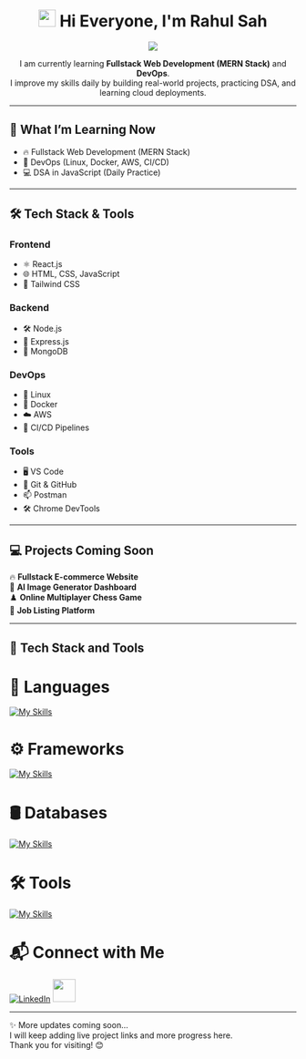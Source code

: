 <h1 align="center">
  <img src="https://raw.githubusercontent.com/rahulbanerjee26/githubProfileReadmeGenerator/main/gifs/wave.gif" width="30px"> Hi Everyone, I'm Rahul Sah
</h1>

<p align="center">
  <img src="https://readme-typing-svg.herokuapp.com?font=Fira+Code&weight=500&size=25&pause=1000&color=F7971E&center=true&vCenter=true&width=435&lines=Namaste+🙏;Hi+I'm+Rahul+Sah;Fullstack+Web+Developer;DevOps+Developer;DSA+Practitioner" />
</p>

<p align="center">
I am currently learning <strong>Fullstack Web Development (MERN Stack)</strong> and <strong>DevOps</strong>.<br>
I improve my skills daily by building real-world projects, practicing DSA, and learning cloud deployments.
</p>

---

## 🚀 What I’m Learning Now

- 🔥 Fullstack Web Development (MERN Stack)
- 🐳 DevOps (Linux, Docker, AWS, CI/CD)
- 💻 DSA in JavaScript (Daily Practice)

---

## 🛠️ Tech Stack & Tools

### Frontend

- ⚛️ React.js
- 🌐 HTML, CSS, JavaScript
- 🎨 Tailwind CSS

### Backend

- 🛠️ Node.js
- 🚀 Express.js
- 🍃 MongoDB

### DevOps

- 🐧 Linux
- 🐳 Docker
- ☁️ AWS
- 🔁 CI/CD Pipelines

### Tools

- 🖥️ VS Code
- 🐙 Git & GitHub
- 📫 Postman
- 🛠️ Chrome DevTools

---

## 💻 Projects Coming Soon

🔥 **Fullstack E-commerce Website**  
🎨 **AI Image Generator Dashboard**  
♟️ **Online Multiplayer Chess Game**  
💼 **Job Listing Platform**

---

## 💾 Tech Stack and Tools

# 🧠 Languages

[![My Skills](https://skillicons.dev/icons?i=html,css,js,typescript)](https://skillicons.dev)

# ⚙️ Frameworks

[![My Skills](https://skillicons.dev/icons?i=react,nextjs,expressjs,typescript)](https://skillicons.dev)

# 🛢️ Databases

[![My Skills](https://skillicons.dev/icons?i=firebase,mongodb)](https://skillicons.dev)

# 🛠️ Tools

[![My Skills](https://skillicons.dev/icons?i=vscode,postman,git,github,figma,aws)](https://skillicons.dev)

# 📬 Connect with Me

[![LinkedIn](https://skillicons.dev/icons?i=linkedin)](https://www.linkedin.com/in/rahul-sah-6ba0a5346/)
[<img src="https://cdn.hashnode.com/res/hashnode/image/upload/v1611902473383/CDyAuTy75.png" width="40"/>](https://hashnode.com/history)

---

✨ More updates coming soon…  
I will keep adding live project links and more progress here.  
Thank you for visiting! 😊
